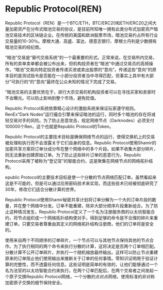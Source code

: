 # Republic Protocol(REN)

Republic Protocol（REN）是一个BTC/ETH，BTC/ERC20和ETH/ERC20之间大量加密资产在分布式暗池交易的协议，是目前所知唯一拥有此类分布式加密资产暗池交易技术的区块链企业。在传统的美国和欧洲股票市场，暗池交易约占所有行业交易量的10-30％。摩根大通、高盛、富达、德意志银行、摩根士丹利是少数拥有暗池交易的经纪商。

“暗池”交易是“替代交易系统”的一个最重要的形式。正常来说，在交易所内交易，所有的卖单卖单都会被公布出来，但机构投资者在“暗池”中通过交易员的高频操作。“暗池”交易向特定投资者传递买进或卖出股票的“意向”。传递这些“意向”的原本目的是测试指令是否能在一小部分投资者当中寻得匹配，但事实上其中有大部分“可执行的”的“意向”最终在公众未知的情况下完成了交易。

“暗池交易的主要优势在于，进行大宗交易的机构投资者可以在寻找买家和卖家时不会曝光。可以防止影响到整个市场，避免贬值。

Republic Protocol系统依靠精心设计的激励系统来保证玩家遵守规则。RenEx“Dark Nodes”运行撮合引擎来保证暗池的运行，同时多个暗池的存在将减轻交易对手的风险。为了防止恶意攻击，规定网络节点（Darknodes）必须支付100000个Ren，这个也就是Republic Protocol的Token。

Republic Protocol的主要技术目标是确保网络节点的运行，使得交换机上的交易被处理和执行而不会泄露关于它们自身的信息。Republic Protocol使用Shamir的加密共享方案将订单分成分布在整个网络中的多个片段。如果不收集大部分碎片，则无法重新创建原始订单。为了防止这些碎片订单的恶意行为，Republic Protocol采用了被称为“登记官”的智能合约，这是聚集在网络节点的网络拓扑结构。

epublic Protocol的主要技术目标是使一个分散的节点网络匹配订单。虽然看起来这是不可能的，但是可以通过应用密码技术来实现，而这些技术已经被彻底研究了30年，修改它们适合分散计算的世界。

Republic Protocol使用Shamir秘密共享计划将订单分解为一个大的订单片段的数量，并在整个网络中分发。订单不能重建，除非大部分顺序片段重新组合。为了防止这种情况发生，Republic Protocol定义了一个名为注册服务商的以太坊智能合约，将节点组织成一个网络拓扑结构使对手，得到足够的命令是不合理的碎片来重建订单。只要交易者尊重由其定义的网络拓扑结构注册商，他们的订单将是安全的。

使用来自两个不同顺序的订单碎片，一个节点可以与其他节点保持其他的节点合作。为了执行相同的两个命令来执行分散的计算，这将决定是否两个订单相匹配。分散计算不公开订单碎片，并执行一个随机缩放最终输出。这样可以防止节点重建原来的订单阻止他们使用输出来推断关于订单的任何事情。零知识证明用于验证计算的完整性，而不透露任何信息。这些证明是简单的有效的，让他们能够通过一个名为法官的以太坊智能合约来执行。在两个订单匹配后，在两个交易者之间发起一个原子交换Republic Protocol网络，一个分散的点对点网络，使用标准的非对称加密原子交换的细节保持安全。
